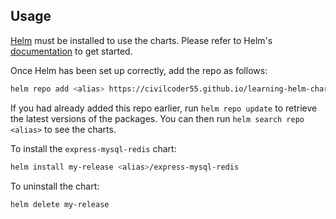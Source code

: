 ## Usage

[Helm](https://helm.sh) must be installed to use the charts.  Please refer to
Helm's [documentation](https://helm.sh/docs) to get started.

Once Helm has been set up correctly, add the repo as follows:

```sh
helm repo add <alias> https://civilcoder55.github.io/learning-helm-charts
```

If you had already added this repo earlier, run `helm repo update` to retrieve
the latest versions of the packages.  You can then run `helm search repo
<alias>` to see the charts.

To install the `express-mysql-redis` chart:

```sh
helm install my-release <alias>/express-mysql-redis
```

To uninstall the chart:

```sh
helm delete my-release
```